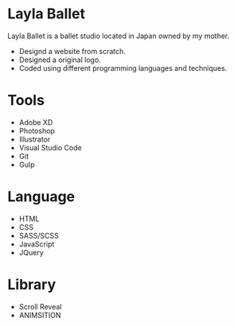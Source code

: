 # Layla Ballet


Layla Ballet is a ballet studio located in Japan owned by my mother.

  - Designd a website from scratch.
  - Designed a original logo.
  - Coded using different programming languages and techniques.

# Tools

  - Adobe XD
  - Photoshop
  - Illustrator
  - Visual Studio Code
  - Git
  - Gulp
  
# Language

  - HTML
  - CSS
  - SASS/SCSS
  - JavaScript
  - JQuery
 
 # Library
  - Scroll Reveal
  - ANIMSITION

